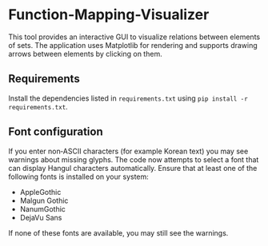 # Function-Mapping-Visualizer

This tool provides an interactive GUI to visualize relations between elements of
sets.  The application uses Matplotlib for rendering and supports drawing arrows
between elements by clicking on them.

## Requirements

Install the dependencies listed in `requirements.txt` using `pip install -r requirements.txt`.

## Font configuration

If you enter non‑ASCII characters (for example Korean text) you may see
warnings about missing glyphs.  The code now attempts to select a font that can
display Hangul characters automatically.  Ensure that at least one of the
following fonts is installed on your system:

- AppleGothic
- Malgun Gothic
- NanumGothic
- DejaVu Sans

If none of these fonts are available, you may still see the warnings.
